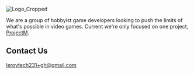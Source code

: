 ![Logo_Cropped](https://user-images.githubusercontent.com/108254625/194719185-319c6e8c-5568-4233-8766-198d999ee6af.png)

We are a group of hobbyist game developers looking to push the limits of what's possible in video games. Current we're only focused on one project, [ProjectM](https://github.com/LeroyTechnologies/ProjectM).

## Contact Us
leroytech231+gh@gmail.com
